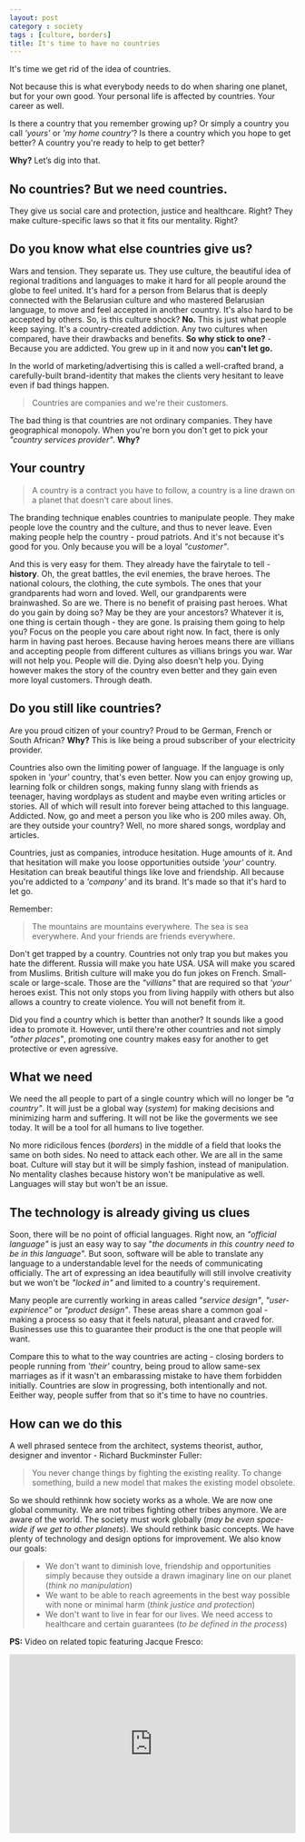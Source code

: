 ```yaml
---
layout: post
category : society
tags : [culture, borders]
title: It's time to have no countries
---
```


It's time we get rid of the idea of countries. 

Not because this is what everybody needs to do when sharing one planet, but for your own good. Your personal life is affected by countries. Your career as well.

Is there a country that you remember growing up? Or simply a country you call *'yours'* or *'my home country'*? Is there a country which you hope to get better? A country you're ready to help to get better?

**Why?** Let’s dig into that.

## No countries? But we need countries.

They give us social care and protection, justice and healthcare. Right? They make culture-specific laws so that it fits our mentality. Right?

## Do you know what else countries give us?

Wars and tension. They separate us. They use culture, the beautiful idea of regional traditions and languages to make it hard for all people around the globe to feel united. It's hard for a person from Belarus that is deeply connected with the Belarusian culture and who mastered Belarusian language, to move and feel accepted in another country. It's also hard to be accepted by others. So, is this culture shock? **No.** This is just what people keep saying. It's a country-created addiction. Any two cultures when compared, have their drawbacks and benefits. **So why stick to one?** - Because you are addicted. You grew up in it and now you **can't let go.**

In the world of marketing/advertising this is called a well-crafted brand, a carefully-built brand-identity that makes the clients very hesitant to leave even if bad things happen. 

> Countries are companies and we're their customers.
 
The bad thing is that countries are not ordinary companies. They have geographical monopoly. When you're born you don't get to pick your *"country services provider"*. **Why?**

## Your country

> A country is a contract you have to follow, a country is a line drawn on a planet that doesn't care about lines. 

The branding technique enables countries to manipulate people. They make people love the country and the culture, and thus to never leave. Even making people help the country - proud patriots. And it's not because it's good for you. Only because you will be a loyal *"customer"*.

And this is very easy for them. They already have the fairytale to tell - **history**. Oh, the great battles, the evil enemies, the brave heroes. The national colours, the clothing, the cute symbols. The ones that your grandparents had worn and loved. Well, our grandparents were brainwashed. So are we. There is no benefit of praising past heroes. What do you gain by doing so? May be they are your ancestors? Whatever it is, one thing is certain though - they are gone. Is praising them going to help you? Focus on the people you care about right now. In fact, there is only harm in having past heroes. Because having heroes means there are villians and accepting people from different cultures as villians brings you war. War will not help you. People will die. Dying also doesn't help you. Dying however makes the story of the country even better and they gain even more loyal customers. Through death.

## Do you still like countries?

Are you proud citizen of your country? Proud to be German, French or South African? **Why?** This is like being a proud subscriber of your electricity provider.

Countries also own the limiting power of language. If the language is only spoken in *'your'* country, that's even better. Now you can enjoy growing up, learning folk or children songs, making funny slang with friends as teenager, having wordplays as student and maybe even writing articles or stories. All of which will result into forever being attached to this language. Addicted. Now, go and meet a person you like who is 200 miles away. Oh, are they outside your country? Well, no more shared songs, wordplay and articles. 

Countries, just as companies, introduce hesitation. Huge amounts of it. And that hesitation will make you loose opportunities outside *'your'* country. Hesitation can break beautiful things like love and friendship. All because you're addicted to a *'company'* and its brand. It's made so that it's hard to let go.

Remember: 

> The mountains are mountains everywhere. The sea is sea everywhere. And your friends are friends everywhere. 

Don't get trapped by a country. Countries not only trap you but makes you hate the different. Russia will make you hate USA. USA will make you scared from Muslims. British culture will make you do fun jokes on French. Small-scale or large-scale. Those are the *"villians"* that are required so that *'your'* heroes exist. This not only stops you from living happily with others but also allows a country to create violence. You will not benefit from it.

Did you find a country which is better than another? It sounds like a good idea to promote it. However, until there're other countries and not simply *"other places"*, promoting one country makes easy for another to get protective or even agressive.

## What we need

We need the all people to part of a single country which will no longer be *"a country"*. It will just be a global way (*system*) for making decisions and minimizing harm and suffering. It will not be like the goverments we see today. It will be a tool for all humans to live together. 

No more ridicilous fences (*borders*) in the middle of a field that looks the same on both sides. No need to attack each other. We are all in the same boat. Culture will stay but it will be simply fashion, instead of manipulation. No mentality clashes because history won't be manipulative as well. Languages will stay but won't be an issue.

## The technology is already giving us clues

Soon, there will be no point of official languages. Right now, an *"official language"* is just an easy way to say "*the documents in this country need to be in this language*". But soon, software will be able to translate any language to a understandable level for the needs of communicating officially. The art of expressing an idea beautifully will still involve creativity but we won't be *"locked in"* and limited to a country's requirement.

Many people are currently working in areas called *"service design"*, *"user-expirience"* or *"product design"*. These areas share a common goal - making a process so easy that it feels natural, pleasant and craved for. Businesses use this to guarantee their product is the one that people will want.

Compare this to what to the way countries are acting - closing borders to people running from *'their'* country, being proud to allow same-sex marriages as if it wasn't an embarassing mistake to have them forbidden initially. Countries are slow in progressing, both intentionally and not. Eeither way, people suffer from that so it's time to have no countries.

## How can we do this

A well phrased sentece from the architect, systems theorist, author, designer and inventor - Richard Buckminster Fuller:

> You never change things by fighting the existing reality. To change something, build a new model that makes the existing model obsolete.

So we should rethinnk how society works as a whole. We are now one global community. We are not tribes fighting other tribes anymore. We are aware of the world. The society must work globally (*may be even space-wide if we get to other planets*). We should rethink basic concepts. We have plenty of technology and design options for improvement. We also know our goals:

> - We don't want to diminish love, friendship and opportunities simply because they outside a drawn imaginary line on our planet (*think no manipulation*)
> - We want to be able to reach agreements in the best way possible with none or minimal harm (*think justice and protection*)
> - We don't want to live in fear for our lives. We need access to healthcare and certain guarantees (*to be defined in the process*)



**PS:** Video on related topic featuring Jacque Fresco:

<iframe width="100%" height="315" src="https://www.youtube.com/embed/pknmFHNLEJc" frameborder="0" allowfullscreen></iframe>

